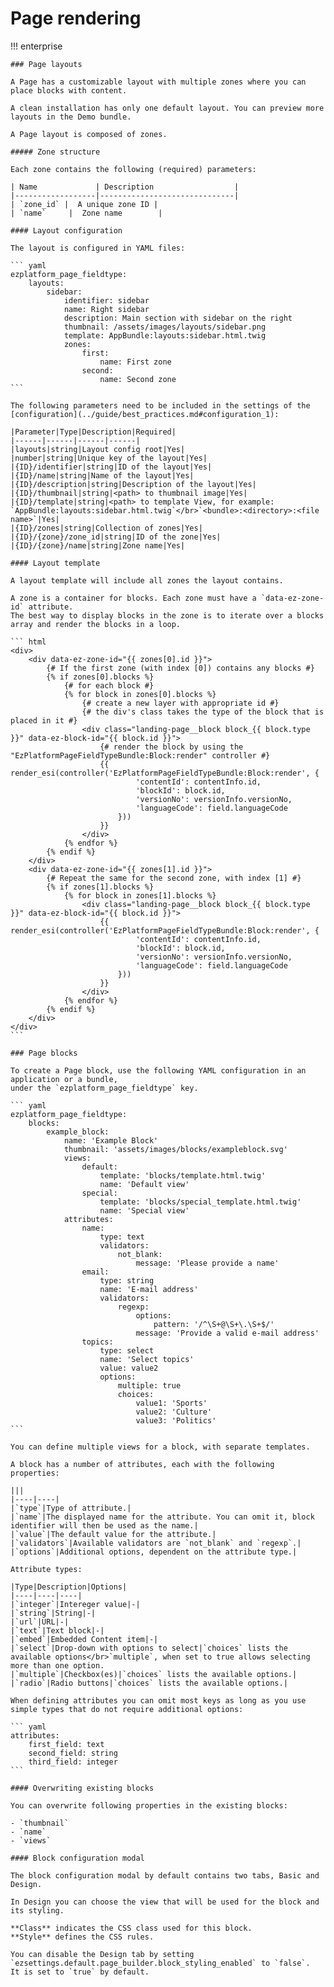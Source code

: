 # Page rendering

!!! enterprise

    ### Page layouts

    A Page has a customizable layout with multiple zones where you can place blocks with content.

    A clean installation has only one default layout. You can preview more layouts in the Demo bundle.

    A Page layout is composed of zones.

    ##### Zone structure

    Each zone contains the following (required) parameters:

    | Name             | Description                  |
    |------------------|------------------------------|
    | `zone_id` |  A unique zone ID |
    | `name`     |  Zone name        |

    #### Layout configuration

    The layout is configured in YAML files:

    ``` yaml
    ezplatform_page_fieldtype:
        layouts:
            sidebar:
                identifier: sidebar
                name: Right sidebar
                description: Main section with sidebar on the right
                thumbnail: /assets/images/layouts/sidebar.png
                template: AppBundle:layouts:sidebar.html.twig
                zones:
                    first:
                        name: First zone
                    second:
                        name: Second zone
    ```

    The following parameters need to be included in the settings of the [configuration](../guide/best_practices.md#configuration_1):

    |Parameter|Type|Description|Required|
    |------|------|------|------|
    |layouts|string|Layout config root|Yes|
    |number|string|Unique key of the layout|Yes|
    |{ID}/identifier|string|ID of the layout|Yes|
    |{ID}/name|string|Name of the layout|Yes|
    |{ID}/description|string|Description of the layout|Yes|
    |{ID}/thumbnail|string|<path> to thumbnail image|Yes|
    |{ID}/template|string|<path> to template View, for example: `AppBundle:layouts:sidebar.html.twig`</br>`<bundle>:<directory>:<file name>`|Yes|
    |{ID}/zones|string|Collection of zones|Yes|
    |{ID}/{zone}/zone_id|string|ID of the zone|Yes|
    |{ID}/{zone}/name|string|Zone name|Yes|

    #### Layout template

    A layout template will include all zones the layout contains.

    A zone is a container for blocks. Each zone must have a `data-ez-zone-id` attribute.
    The best way to display blocks in the zone is to iterate over a blocks array and render the blocks in a loop.

    ``` html
    <div>
        <div data-ez-zone-id="{{ zones[0].id }}">
            {# If the first zone (with index [0]) contains any blocks #}
            {% if zones[0].blocks %}
                {# for each block #}
                {% for block in zones[0].blocks %}
                    {# create a new layer with appropriate id #}
                    {# the div's class takes the type of the block that is placed in it #}
                    <div class="landing-page__block block_{{ block.type }}" data-ez-block-id="{{ block.id }}">
                        {# render the block by using the "EzPlatformPageFieldTypeBundle:Block:render" controller #}
                        {{ render_esi(controller('EzPlatformPageFieldTypeBundle:Block:render', {
                                'contentId': contentInfo.id,
                                'blockId': block.id,
                                'versionNo': versionInfo.versionNo,
                                'languageCode': field.languageCode
                            }))
                        }}
                    </div>
                {% endfor %}
            {% endif %}
        </div>
        <div data-ez-zone-id="{{ zones[1].id }}">
            {# Repeat the same for the second zone, with index [1] #}
            {% if zones[1].blocks %}
                {% for block in zones[1].blocks %}
                    <div class="landing-page__block block_{{ block.type }}" data-ez-block-id="{{ block.id }}">
                        {{ render_esi(controller('EzPlatformPageFieldTypeBundle:Block:render', {
                                'contentId': contentInfo.id,
                                'blockId': block.id,
                                'versionNo': versionInfo.versionNo,
                                'languageCode': field.languageCode
                            }))
                        }}
                    </div>
                {% endfor %}
            {% endif %}
        </div>
    </div>
    ```

    ### Page blocks

    To create a Page block, use the following YAML configuration in an application or a bundle,
    under the `ezplatform_page_fieldtype` key.

    ``` yaml
    ezplatform_page_fieldtype:
        blocks:
            example_block:
                name: 'Example Block'
                thumbnail: 'assets/images/blocks/exampleblock.svg'
                views:
                    default:
                        template: 'blocks/template.html.twig'
                        name: 'Default view'
                    special:
                        template: 'blocks/special_template.html.twig'
                        name: 'Special view'
                attributes:
                    name:
                        type: text
                        validators:
                            not_blank:
                                message: 'Please provide a name'
                    email:
                        type: string
                        name: 'E-mail address'
                        validators:
                            regexp:
                                options:
                                    pattern: '/^\S+@\S+\.\S+$/'
                                message: 'Provide a valid e-mail address'
                    topics:
                        type: select
                        name: 'Select topics'
                        value: value2
                        options:
                            multiple: true
                            choices:
                                value1: 'Sports'
                                value2: 'Culture'
                                value3: 'Politics'
    ```

    You can define multiple views for a block, with separate templates.

    A block has a number of attributes, each with the following properties:

    |||
    |----|----|
    |`type`|Type of attribute.|
    |`name`|The displayed name for the attribute. You can omit it, block identifier will then be used as the name.|
    |`value`|The default value for the attribute.|
    |`validators`|Available validators are `not_blank` and `regexp`.|
    |`options`|Additional options, dependent on the attribute type.|

    Attribute types:

    |Type|Description|Options|
    |----|----|----|
    |`integer`|Intereger value|-|
    |`string`|String|-|
    |`url`|URL|-|
    |`text`|Text block|-|
    |`embed`|Embedded Content item|-|
    |`select`|Drop-down with options to select|`choices` lists the available options</br>`multiple`, when set to true allows selecting more than one option.
    |`multiple`|Checkbox(es)|`choices` lists the available options.|
    |`radio`|Radio buttons|`choices` lists the available options.|

    When defining attributes you can omit most keys as long as you use simple types that do not require additional options:

    ``` yaml
    attributes:
        first_field: text
        second_field: string
        third_field: integer
    ```

    #### Overwriting existing blocks

    You can overwrite following properties in the existing blocks:

    - `thumbnail`
    - `name`
    - `views`

    #### Block configuration modal

    The block configuration modal by default contains two tabs, Basic and Design.

    In Design you can choose the view that will be used for the block and its styling.

    **Class** indicates the CSS class used for this block.
    **Style** defines the CSS rules.

    You can disable the Design tab by setting `ezsettings.default.page_builder.block_styling_enabled` to `false`.
    It is set to `true` by default.
